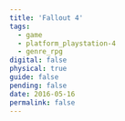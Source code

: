 ```yaml
---
title: 'Fallout 4'
tags:
  - game
  - platform_playstation-4
  - genre_rpg
digital: false
physical: true
guide: false
pending: false
date: 2016-05-16
permalink: false
---
```

